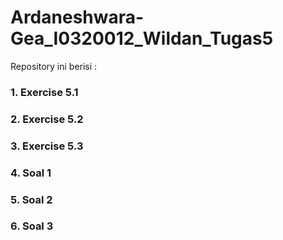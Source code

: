 # Ardaneshwara-Gea_I0320012_Wildan_Tugas5

Repository ini berisi :
### 1. Exercise 5.1
### 2. Exercise 5.2
### 3. Exercise 5.3
### 4. Soal 1
### 5. Soal 2
### 6. Soal 3
